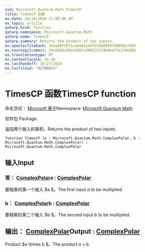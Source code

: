 ```yaml
---
uid: Microsoft.Quantum.Math.TimesCP
title: TimesCP 函数
ms.date: 10/26/2020 12:00:00 AM
ms.topic: article
qsharp.kind: function
qsharp.namespace: Microsoft.Quantum.Math
qsharp.name: TimesCP
qsharp.summary: Returns the product of two inputs.
ms.openlocfilehash: 35ea8975871caea0a144fb19b009976880de7d65
ms.sourcegitcommit: 29e0d88a30e4166fa580132124b0eb57e1f0e986
ms.translationtype: MT
ms.contentlocale: zh-CN
ms.lasthandoff: 10/27/2020
ms.locfileid: "92700813"
---
```

# <a name="timescp-function"></a><span data-ttu-id="19436-102">TimesCP 函数</span><span class="sxs-lookup"><span data-stu-id="19436-102">TimesCP function</span></span>

<span data-ttu-id="19436-103">命名空间： [Microsoft 量子](xref:Microsoft.Quantum.Math)</span><span class="sxs-lookup"><span data-stu-id="19436-103">Namespace: [Microsoft.Quantum.Math](xref:Microsoft.Quantum.Math)</span></span>

<span data-ttu-id="19436-104">软件包 [](https://nuget.org/packages/)</span><span class="sxs-lookup"><span data-stu-id="19436-104">Package: [](https://nuget.org/packages/)</span></span>


<span data-ttu-id="19436-105">返回两个输入的乘积。</span><span class="sxs-lookup"><span data-stu-id="19436-105">Returns the product of two inputs.</span></span>

```qsharp
function TimesCP (a : Microsoft.Quantum.Math.ComplexPolar, b : Microsoft.Quantum.Math.ComplexPolar) : Microsoft.Quantum.Math.ComplexPolar
```


## <a name="input"></a><span data-ttu-id="19436-106">输入</span><span class="sxs-lookup"><span data-stu-id="19436-106">Input</span></span>

### <a name="a--complexpolar"></a><span data-ttu-id="19436-107">答： [ComplexPolar](xref:Microsoft.Quantum.Math.ComplexPolar)</span><span class="sxs-lookup"><span data-stu-id="19436-107">a : [ComplexPolar](xref:Microsoft.Quantum.Math.ComplexPolar)</span></span>

<span data-ttu-id="19436-108">要相乘的第一个输入 $a $。</span><span class="sxs-lookup"><span data-stu-id="19436-108">The first input $a$ to be multiplied.</span></span>


### <a name="b--complexpolar"></a><span data-ttu-id="19436-109">b： [ComplexPolar](xref:Microsoft.Quantum.Math.ComplexPolar)</span><span class="sxs-lookup"><span data-stu-id="19436-109">b : [ComplexPolar](xref:Microsoft.Quantum.Math.ComplexPolar)</span></span>

<span data-ttu-id="19436-110">要相乘的第二个输入 $b $。</span><span class="sxs-lookup"><span data-stu-id="19436-110">The second input $b$ to be multiplied.</span></span>



## <a name="output--complexpolar"></a><span data-ttu-id="19436-111">输出： [ComplexPolar](xref:Microsoft.Quantum.Math.ComplexPolar)</span><span class="sxs-lookup"><span data-stu-id="19436-111">Output : [ComplexPolar](xref:Microsoft.Quantum.Math.ComplexPolar)</span></span>

<span data-ttu-id="19436-112">Product $a \times b $。</span><span class="sxs-lookup"><span data-stu-id="19436-112">The product $a \times b$.</span></span>